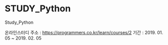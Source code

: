 # STUDY_Python
Study_Python

온라인스터디 주소 : https://programmers.co.kr/learn/courses/2
기간 : 2019. 01. 05 ~ 2019. 02. 05
